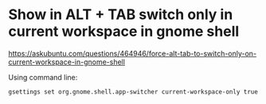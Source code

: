 # Show in ALT + TAB switch only in current workspace in gnome shell
https://askubuntu.com/questions/464946/force-alt-tab-to-switch-only-on-current-workspace-in-gnome-shell

Using command line:

```gsettings set org.gnome.shell.app-switcher current-workspace-only true```

